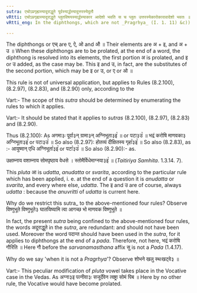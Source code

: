```yaml
---
sutra: एचोऽप्रगृह्यस्यादूराद्धूते पूर्वस्यार्द्धस्यादुत्तरस्येदुतौ
vRtti: एचोऽप्रगृह्यस्यादूराद्धूते प्लुतविषयस्यार्द्धस्याकार आदेशो भवति स च प्लुतः उत्तरस्येकारोकारावादेशो भवतः ॥
vRtti_eng: In the diphthongs, which are not _Pragrhya_ (I. 1. 11) &c)) and which become _pluta_ under the circumstances mentioned in (VIII. 2. 83) &c., but not when that circumstance is a call from a distance (VIII. 2. 84); for the first half, there is substituted the prolated आ, and for the second portion इ or उ ॥

---
```

The diphthongs or एच् are ए, ऐ, ओ and औ ॥ Their elements are अ + इ, and अ + उ ॥ When these diphthongs are to be prolated, at the end of a word, the diphthong is resolved into its elements, the first portion अ is prolated, and इ or उ added, as the case may be. This इ and उ, in fact, are the substitutes of the second portion, which may be इ or उ, or ए or ओ ॥

This rule is not of universal application, but applies to Rules (8.2.100), (8.2.97), (8.2.83), and (8.2.90) only, according to the

Vart:- The scope of this _sutra_ should be determined by enumerating the rules to which it applies.

Vart:- It should be stated that it applies to _sutras_ (8.2.100), (8.2.97), (8.2.83) and (8.2.90).

Thus (8.2.100): As अगमा३ः पूर्वा३न् ग्रामा३न् अग्निभूता३इ꣡ ॥ or पटा३उ꣡ ॥ भद्रं करोषि माणवका३ अग्निभूता३इ꣡ or पटा३उ꣡ ॥ So also (8.2.97): होतव्यं दीक्षितस्य गृहा꣡३इ꣡ ॥ So also (8.2.83), as :- आयुष्मान् एधि अग्निभूता꣡३इ꣡ or पटा꣡३उ꣡ ॥ So also (8.2.90):- as.

उक्षाम्नाय वशाम्नाय सोमपृष्ठाय वेधसे ।
स्तोमैर्विधेमाग्नया३इ꣡ ॥ (_Taitiriya_ _Samhita_. 1.3.14. 7).

This _pluta_ आ is _udatta_, _anudatta_ or _svarita_, according to the particular rule which has been applied, i. e. at the end of a question it is _anudatta_ or _svarita_, and every where else, _udatta_. The इ and उ are of course, always _udatta_ : because the _anuvritti_ of _udatta_ is current here.

Why do we restrict this sutra_ to the above-mentioned four rules? Observe विष्णुभूते विष्णुभूते३ घातयिष्यामि त्वा आगच्छ भो माणवक विष्णुभूते ॥

In fact, the present _sutra_ being confined to the above-mentioned four rules, the words अदूराद्धूते in the _sutra_, are redundant: and should not have been used. Moreover the word पदान्त should have been used in the _sutra_, for it applies to diphthongs at the end of a _pada_. Therefore, not here, भद्रं करोषि गौरिति ॥ Here गौ before the _sarvanamasthana_ affix सु is not a _Pada_ (1.4.17).

Why do we say 'when it is not a _Pragrhya_'? Observe शोभने खलु स्थःखट्वे३ ॥

Vart:- This peculiar modification of _pluta_ vowel takes place in the Vocative case in the Vedas. As अग्ना३इ पत्नीवा३ः सजूर्देवेन त्वष्ट्रा सोमं पिब ॥ Here by no other rule, the Vocative would have become prolated.